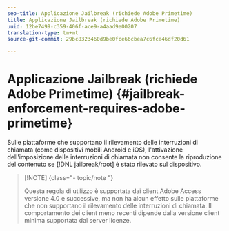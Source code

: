 ```yaml
---
seo-title: Applicazione Jailbreak (richiede Adobe Primetime)
title: Applicazione Jailbreak (richiede Adobe Primetime)
uuid: 12be7499-c359-406f-ace9-a4aad9e00207
translation-type: tm+mt
source-git-commit: 29bc8323460d9be0fce66cbea7c6fce46df20d61

---
```



# Applicazione Jailbreak (richiede Adobe Primetime) {#jailbreak-enforcement-requires-adobe-primetime}

Sulle piattaforme che supportano il rilevamento delle interruzioni di chiamata (come dispositivi mobili Android e iOS), l&#39;attivazione dell&#39;imposizione delle interruzioni di chiamata non consente la riproduzione del contenuto se [!DNL jailbreak/root] è stato rilevato sul dispositivo.

>[!NOTE] {class=&quot;- topic/note &quot;}
>
>Questa regola di utilizzo è supportata dai client Adobe Access versione 4.0 e successive, ma non ha alcun effetto sulle piattaforme che non supportano il rilevamento delle interruzioni di chiamata. Il comportamento dei client meno recenti dipende dalla versione client minima supportata dal server licenze.


